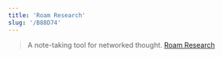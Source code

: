 ```yaml
---
title: 'Roam Research'
slug: '/B88D74'
---
```


> A note-taking tool for networked thought. [Roam Research](https://roamresearch.com/)